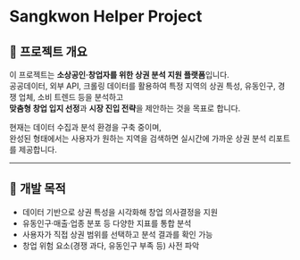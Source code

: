 # Sangkwon Helper Project
## 📌 프로젝트 개요
이 프로젝트는 **소상공인·창업자를 위한 상권 분석 지원 플랫폼**입니다.  
공공데이터, 외부 API, 크롤링 데이터를 활용하여 특정 지역의 상권 특성, 유동인구, 경쟁 업체, 소비 트렌드 등을 분석하고  
**맞춤형 창업 입지 선정**과 **시장 진입 전략**을 제안하는 것을 목표로 합니다.  

현재는 데이터 수집과 분석 환경을 구축 중이며,  
완성된 형태에서는 사용자가 원하는 지역을 검색하면 실시간에 가까운 상권 분석 리포트를 제공합니다.

---

## 🎯 개발 목적
- 데이터 기반으로 상권 특성을 시각화해 창업 의사결정을 지원
- 유동인구·매출·업종 분포 등 다양한 지표를 통합 분석
- 사용자가 직접 상권 범위를 선택하고 분석 결과를 확인 가능
- 창업 위험 요소(경쟁 과다, 유동인구 부족 등) 사전 파악
